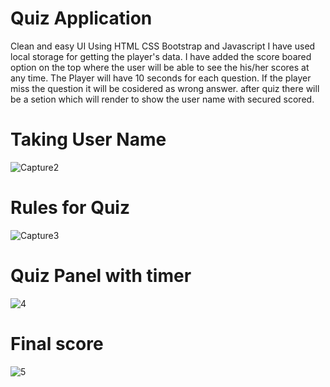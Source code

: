 # Quiz Application
Clean and easy UI Using HTML CSS Bootstrap and Javascript
I have used local storage for getting the player's data.
I have added the score boared option on the top where the user will be able to see the his/her scores at any time.
The Player will have 10 seconds for each question.
If the player miss the question it will be cosidered as wrong answer.
after quiz there will be a setion which will render to show the user name with secured scored.
# Taking User Name
![Capture2](https://user-images.githubusercontent.com/67511197/133936477-c3acc220-baa1-4e08-8436-20f5f4afed49.PNG)
# Rules for Quiz
![Capture3](https://user-images.githubusercontent.com/67511197/133936491-f3d42b32-3de3-486a-96a3-8a59b6ab74eb.PNG)
# Quiz Panel with timer
![4](https://user-images.githubusercontent.com/67511197/133936500-7d5ffbfb-51df-4f88-9678-0e684bfcf3f1.PNG)
# Final score
![5](https://user-images.githubusercontent.com/67511197/133936506-6768daeb-1a13-452e-9072-afebe6951b4d.PNG)
